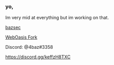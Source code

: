 ### yo,

Im very mid at everything but im working on that.




  [bazsec](https://bazsec.au/) 

  [WebOasis Fork](https://cybercrime.pw/)


Discord: @4baz#3358

https://discord.gg/keffzH8TXC
